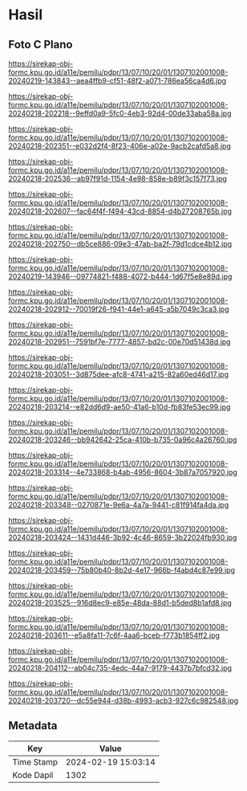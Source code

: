 # Hasil

## Foto C Plano

https://sirekap-obj-formc.kpu.go.id/a11e/pemilu/pdpr/13/07/10/20/01/1307102001008-20240219-143843--aea4ffb9-cf51-48f2-a071-786ea56ca4d6.jpg

https://sirekap-obj-formc.kpu.go.id/a11e/pemilu/pdpr/13/07/10/20/01/1307102001008-20240218-202218--9effd0a9-5fc0-4eb3-92d4-00de33aba58a.jpg

https://sirekap-obj-formc.kpu.go.id/a11e/pemilu/pdpr/13/07/10/20/01/1307102001008-20240218-202351--e032d2f4-8f23-406e-a02e-9acb2cafd5a8.jpg

https://sirekap-obj-formc.kpu.go.id/a11e/pemilu/pdpr/13/07/10/20/01/1307102001008-20240218-202536--ab97f91d-1154-4e98-858e-b89f3c157f73.jpg

https://sirekap-obj-formc.kpu.go.id/a11e/pemilu/pdpr/13/07/10/20/01/1307102001008-20240218-202607--fac64f4f-f494-43cd-8854-d4b27208765b.jpg

https://sirekap-obj-formc.kpu.go.id/a11e/pemilu/pdpr/13/07/10/20/01/1307102001008-20240218-202750--db5ce886-09e3-47ab-ba2f-79d1cdce4b12.jpg

https://sirekap-obj-formc.kpu.go.id/a11e/pemilu/pdpr/13/07/10/20/01/1307102001008-20240219-143946--09774821-f488-4072-b444-1d67f5e8e89d.jpg

https://sirekap-obj-formc.kpu.go.id/a11e/pemilu/pdpr/13/07/10/20/01/1307102001008-20240218-202912--70019f26-f941-44e1-a645-a5b7049c3ca3.jpg

https://sirekap-obj-formc.kpu.go.id/a11e/pemilu/pdpr/13/07/10/20/01/1307102001008-20240218-202951--7591bf7e-7777-4857-bd2c-00e70d51438d.jpg

https://sirekap-obj-formc.kpu.go.id/a11e/pemilu/pdpr/13/07/10/20/01/1307102001008-20240218-203051--3d875dee-afc8-4741-a215-82a60ed46d17.jpg

https://sirekap-obj-formc.kpu.go.id/a11e/pemilu/pdpr/13/07/10/20/01/1307102001008-20240218-203214--e82dd6d9-ae50-41a6-b10d-fb83fe53ec99.jpg

https://sirekap-obj-formc.kpu.go.id/a11e/pemilu/pdpr/13/07/10/20/01/1307102001008-20240218-203246--bb942642-25ca-410b-b735-0a96c4a26760.jpg

https://sirekap-obj-formc.kpu.go.id/a11e/pemilu/pdpr/13/07/10/20/01/1307102001008-20240218-203314--4e733868-b4ab-4956-8604-3b87a7057920.jpg

https://sirekap-obj-formc.kpu.go.id/a11e/pemilu/pdpr/13/07/10/20/01/1307102001008-20240218-203348--0270871e-9e6a-4a7a-9441-c81f914fa4da.jpg

https://sirekap-obj-formc.kpu.go.id/a11e/pemilu/pdpr/13/07/10/20/01/1307102001008-20240218-203424--1431d446-3b92-4c46-8659-3b22024fb930.jpg

https://sirekap-obj-formc.kpu.go.id/a11e/pemilu/pdpr/13/07/10/20/01/1307102001008-20240218-203459--75b80b40-8b2d-4e17-966b-f4abd4c87e99.jpg

https://sirekap-obj-formc.kpu.go.id/a11e/pemilu/pdpr/13/07/10/20/01/1307102001008-20240218-203525--916d8ec9-e85e-48da-88d1-b5ded8b1afd8.jpg

https://sirekap-obj-formc.kpu.go.id/a11e/pemilu/pdpr/13/07/10/20/01/1307102001008-20240218-203611--e5a8fa11-7c6f-4aa6-bceb-f773b1854ff2.jpg

https://sirekap-obj-formc.kpu.go.id/a11e/pemilu/pdpr/13/07/10/20/01/1307102001008-20240218-204112--ab04c735-4edc-44a7-9179-4437b7bfcd32.jpg

https://sirekap-obj-formc.kpu.go.id/a11e/pemilu/pdpr/13/07/10/20/01/1307102001008-20240218-203720--dc55e944-d38b-4993-acb3-927c6c982548.jpg


## Metadata

| Key        | Value               |
| ---------- | ------------------- |
| Time Stamp | 2024-02-19 15:03:14 |
| Kode Dapil | 1302                |



